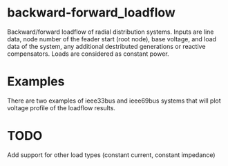 # backward-forward_loadflow
Backward/forward loadflow of radial distribution systems.
Inputs are line data, node number of the feader start (root node), base voltage, and load data of the system, any additional destributed generations or reactive compensators.
Loads are considered as constant power.

# Examples
There are two examples of ieee33bus and ieee69bus systems that will plot voltage profile of the loadflow results.

# TODO
Add support for other load types (constant current, constant impedance)
